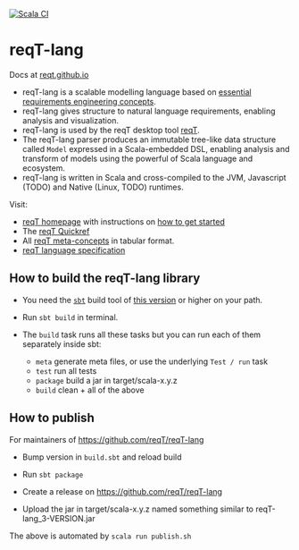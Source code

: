 [![Scala CI](https://github.com/reqT/reqT-lang/actions/workflows/scala.yml/badge.svg)](https://github.com/reqT/reqT-lang/actions/workflows/scala.yml)

# reqT-lang

Docs at [reqt.github.io](https://reqt.github.io/)
* reqT-lang is a scalable modelling language based on [essential requirements engineering concepts](https://github.com/reqT/reqT-lang/releases/latest/download/reqT-quickref-GENERATED.pdf). 
* reqT-lang gives structure to natural language requirements, enabling analysis and visualization.
* reqT-lang is used by the reqT desktop tool [reqT](https://github.com/reqT).
* The reqT-lang parser produces an immutable tree-like data structure called `Model` expressed in a Scala-embedded DSL, enabling analysis and transform of models using the powerful of Scala language and ecosystem. 
* reqT-lang is written in Scala and cross-compiled to the JVM, Javascript (TODO) and Native (Linux, TODO) runtimes.

Visit:
* [reqT homepage](https://reqt.github.io/) with instructions on [how to get started](https://reqt.github.io/#getting-started-with-reqt)
* The [reqT Quickref](https://github.com/reqT/reqT-lang/releases/latest/download/reqT-quickref-GENERATED.pdf)
* All [reqT meta-concepts](https://github.com/reqT/reqT-lang/blob/main/docs/concepts-GENERATED.csv) in tabular format. 
* [reqT language specification](https://github.com/reqT/reqT-lang/blob/main/docs/langSpec-GENERATED.md) 

## How to build the reqT-lang library

* You need the [`sbt`](https://www.scala-sbt.org/) build tool of [this version](https://github.com/reqT/reqT-lang/blob/main/project/build.properties) or higher on your path.

* Run `sbt build` in terminal.

* The `build` task runs all these tasks but you can run each of them separately inside sbt:
  * `meta`    generate meta files, or use the underlying `Test / run` task
  * `test`    run all tests
  * `package` build a jar in target/scala-x.y.z
  * `build`   clean + all of the above

## How to publish

For maintainers of https://github.com/reqT/reqT-lang

* Bump version in `build.sbt` and reload build

* Run `sbt package`

* Create a release on https://github.com/reqT/reqT-lang

* Upload the jar in target/scala-x.y.z named something similar to reqT-lang_3-VERSION.jar

The above is automated by `scala run publish.sh`